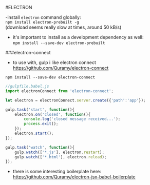 #ELECTRON

-install `electron` command globally:  
`npm install electron-prebuilt -g`  
(download seems really slow at times, around 50 kB/s)

- it's important to install as a development dependency as well:  
`npm install --save-dev electron-prebuilt`

###electron-connect
- to use with, gulp i like electron connect  
https://github.com/Quramy/electron-connect  
```
npm install --save-dev electron-connect
```
```javascript
//gulpfile.babel.js
import electronConnect from 'electron-connect';

let electron = electronConnect.server.create({'path':'app'});

gulp.task('start', function(){
    electron.on('closed', function(){
        console.log('closed message received...');
        process.exit();
    });
    electron.start();
});

gulp.task('watch', function(){
    gulp.watch(['*.js'], electron.restart);
    gulp.watch(['*.html'], electron.reload);
});
```

- there is some interesting boilerplate here:  
https://github.com/Quramy/electron-jsx-babel-boilerplate


